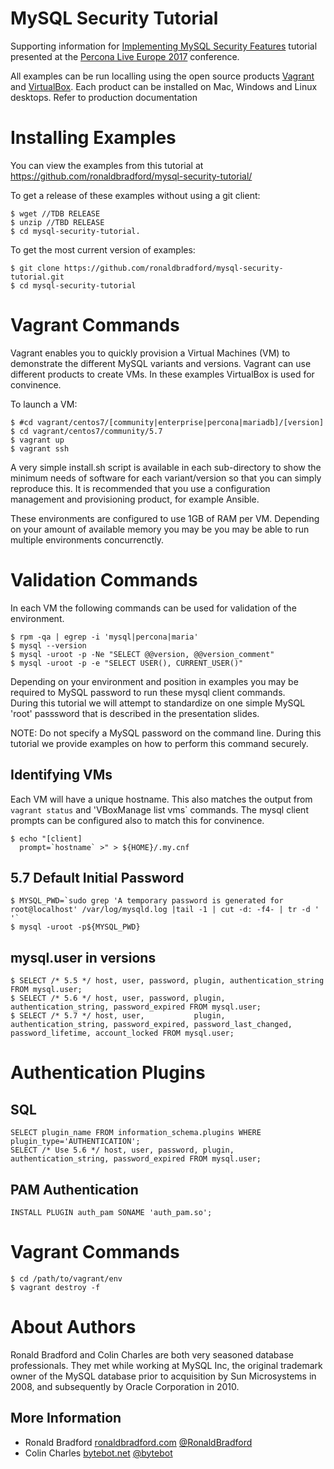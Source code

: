 MySQL Security Tutorial
=======================

Supporting information for [Implementing MySQL Security Features](https://www.percona.com/live/e17/sessions/implementing-mysql-security-features) 
tutorial presented at the [Percona Live Europe 2017](https://www.percona.com/live/e17/) conference.

All examples can be run localling using the open source products [Vagrant](https://www.vagrantup.com/) and [VirtualBox](https://www.virtualbox.org/).
Each product can be installed on Mac, Windows and Linux desktops. Refer to production documentation

Installing Examples
===================

You can view the examples from this tutorial at https://github.com/ronaldbradford/mysql-security-tutorial/

To get a release of these examples without using a git client:

    $ wget //TDB RELEASE
    $ unzip //TBD RELEASE
    $ cd mysql-security-tutorial.

To get the most current version of examples:

    $ git clone https://github.com/ronaldbradford/mysql-security-tutorial.git
    $ cd mysql-security-tutorial

Vagrant Commands
================

Vagrant enables you to quickly provision a Virtual Machines (VM) to demonstrate the different MySQL variants and versions. 
Vagrant can use different products to create VMs. In these examples VirtualBox is used for convinence.

To launch a VM:

    $ #cd vagrant/centos7/[community|enterprise|percona|mariadb]/[version]
    $ cd vagrant/centos7/community/5.7
    $ vagrant up
    $ vagrant ssh

A very simple install.sh script is available in each sub-directory to show the minimum needs of software for each variant/version so that you can simply reproduce this.
It is recommended that you use a configuration management and provisioning product, for example Ansible.

These environments are configured to use 1GB of RAM per VM. Depending on your amount of available memory you may be you may be able to run multiple environments concurrenctly.

Validation Commands
===================

In each VM the following commands can be used for validation of the environment.

    $ rpm -qa | egrep -i 'mysql|percona|maria'
    $ mysql --version
    $ mysql -uroot -p -Ne "SELECT @@version, @@version_comment"
    $ mysql -uroot -p -e "SELECT USER(), CURRENT_USER()"

Depending on your environment and position in examples you may be required to MySQL password to run these mysql client commands.  
During this tutorial we will attempt to standardize on one simple MySQL 'root' passsword that is described in the presentation slides.

NOTE: Do not specify a MySQL password on the command line. During this tutorial we provide examples on how to perform this command securely.


Identifying VMs
---------------

Each VM will have a unique hostname.  This also matches the output from `vagrant status` and 'VBoxManage list vms` commands.
The mysql client prompts can be configured also to match this for convinence.

    $ echo "[client]
      prompt=`hostname` >" > ${HOME}/.my.cnf

5.7 Default Initial Password
----------------------------

    $ MYSQL_PWD=`sudo grep 'A temporary password is generated for root@localhost' /var/log/mysqld.log |tail -1 | cut -d: -f4- | tr -d ' '`
    $ mysql -uroot -p${MYSQL_PWD}


mysql.user in versions
----------------------

    $ SELECT /* 5.5 */ host, user, password, plugin, authentication_string FROM mysql.user;
    $ SELECT /* 5.6 */ host, user, password, plugin, authentication_string, password_expired FROM mysql.user;
    $ SELECT /* 5.7 */ host, user,           plugin, authentication_string, password_expired, password_last_changed, password_lifetime, account_locked FROM mysql.user;


Authentication Plugins
======================

SQL
---

    SELECT plugin_name FROM information_schema.plugins WHERE plugin_type='AUTHENTICATION';
    SELECT /* Use 5.6 */ host, user, password, plugin, authentication_string, password_expired FROM mysql.user;


PAM Authentication
------------------

    INSTALL PLUGIN auth_pam SONAME 'auth_pam.so';


Vagrant Commands
================

    $ cd /path/to/vagrant/env
    $ vagrant destroy -f


About Authors
=============

Ronald Bradford and Colin Charles are both very seasoned database professionals.  They met while working at MySQL Inc, the original trademark owner of the MySQL database prior to acquisition by Sun Microsystems in 2008, and subsequently by Oracle Corporation in 2010.

More Information
----------------

* Ronald Bradford [ronaldbradford.com](http://ronaldbradford.com/ "Ronald Bradford")  [@RonaldBradford](https://twitter.com/RonaldBradford)
* Colin Charles [bytebot.net](http://www.bytebot.net/ "Colin Charles") [@bytebot](https://twitter.com/bytebot)
